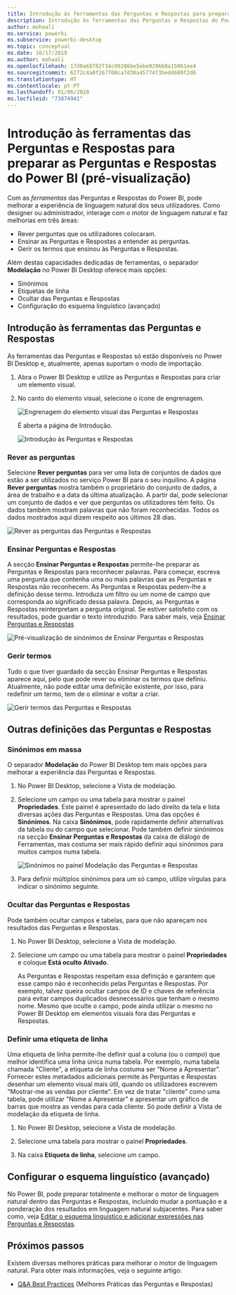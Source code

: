 ```yaml
---
title: Introdução às ferramentas das Perguntas e Respostas para preparar as Perguntas e Respostas do Power BI (pré-visualização)
description: Introdução às ferramentas das Perguntas e Respostas do Power BI
author: mohaali
ms.service: powerbi
ms.subservice: powerbi-desktop
ms.topic: conceptual
ms.date: 10/17/2019
ms.author: mohaali
ms.openlocfilehash: 17d0a68782f34c09286be5ebe020668a15061ee4
ms.sourcegitcommit: 6272c4a0f267708ca7d38a45774f3bedd680f2d6
ms.translationtype: HT
ms.contentlocale: pt-PT
ms.lasthandoff: 01/06/2020
ms.locfileid: "73874941"
---
```

# <a name="intro-to-qa-tooling-to-train-power-bi-qa-preview"></a>Introdução às ferramentas das Perguntas e Respostas para preparar as Perguntas e Respostas do Power BI (pré-visualização)

Com as *ferramentas* das Perguntas e Respostas do Power BI, pode melhorar a experiência de linguagem natural dos seus utilizadores. Como designer ou administrador, interage com o motor de linguagem natural e faz melhorias em três áreas: 

- Rever perguntas que os utilizadores colocaram.
- Ensinar as Perguntas e Respostas a entender as perguntas.
- Gerir os termos que ensinou às Perguntas e Respostas.

Além destas capacidades dedicadas de ferramentas, o separador **Modelação** no Power BI Desktop oferece mais opções:  

- Sinónimos
- Etiquetas de linha
- Ocultar das Perguntas e Respostas
- Configuração do esquema linguístico (avançado)

## <a name="get-started-with-qa-tooling"></a>Introdução às ferramentas das Perguntas e Respostas

As ferramentas das Perguntas e Respostas só estão disponíveis no Power BI Desktop e, atualmente, apenas suportam o modo de importação.

1. Abra o Power BI Desktop e utilize as Perguntas e Respostas para criar um elemento visual. 
2. No canto do elemento visual, selecione o ícone de engrenagem. 

    ![Engrenagem do elemento visual das Perguntas e Respostas](media/qna-visual-gear.png)

    É aberta a página de Introdução.  

    ![Introdução às Perguntas e Respostas](media/qna-tooling-dialog.png)

### <a name="review-questions"></a>Rever as perguntas

Selecione **Rever perguntas** para ver uma lista de conjuntos de dados que estão a ser utilizados no serviço Power BI para o seu inquilino. A página **Rever perguntas** mostra também o proprietário do conjunto de dados, a área de trabalho e a data da última atualização. A partir daí, pode selecionar um conjunto de dados e ver que perguntas os utilizadores têm feito. Os dados também mostram palavras que não foram reconhecidas. Todos os dados mostrados aqui dizem respeito aos últimos 28 dias.

![Rever as perguntas das Perguntas e Respostas](media/qna-tooling-review-questions.png)

### <a name="teach-qa"></a>Ensinar Perguntas e Respostas

A secção **Ensinar Perguntas e Respostas** permite-lhe preparar as Perguntas e Respostas para reconhecer palavras. Para começar, escreva uma pergunta que contenha uma ou mais palavras que as Perguntas e Respostas não reconhecem. As Perguntas e Respostas pedem-lhe a definição desse termo. Introduza um filtro ou um nome de campo que corresponda ao significado dessa palavra. Depois, as Perguntas e Respostas reinterpretam a pergunta original. Se estiver satisfeito com os resultados, pode guardar o texto introduzido. Para saber mais, veja [Ensinar Perguntas e Respostas](q-and-a-tooling-teach-q-and-a.md)

![Pré-visualização de sinónimos de Ensinar Perguntas e Respostas](media/qna-tooling-teach-fixpreview.png)

### <a name="manage-terms"></a>Gerir termos

Tudo o que tiver guardado da secção Ensinar Perguntas e Respostas aparece aqui, pelo que pode rever ou eliminar os termos que definiu. Atualmente, não pode editar uma definição existente, por isso, para redefinir um termo, tem de o eliminar e voltar a criar.

![Gerir termos das Perguntas e Respostas](media/qna-manage-terms.png)

## <a name="other-qa-settings"></a>Outras definições das Perguntas e Respostas

### <a name="bulk-synonyms"></a>Sinónimos em massa

O separador **Modelação** do Power BI Desktop tem mais opções para melhorar a experiência das Perguntas e Respostas. 

1. No Power BI Desktop, selecione a Vista de modelação.

2. Selecione um campo ou uma tabela para mostrar o painel **Propriedades**.  Este painel é apresentado do lado direito da tela e lista diversas ações das Perguntas e Respostas. Uma das opções é **Sinónimos**. Na caixa **Sinónimos**, pode rapidamente definir alternativas da tabela ou do campo que selecionar. Pode também definir sinónimos na secção **Ensinar Perguntas e Respostas** da caixa de diálogo de Ferramentas, mas costuma ser mais rápido definir aqui sinónimos para muitos campos numa tabela.

    ![Sinónimos no painel Modelação das Perguntas e Respostas](media/qna-modelling-pane-synonyms.png)

3. Para definir múltiplos sinónimos para um só campo, utilize vírgulas para indicar o sinónimo seguinte.

### <a name="hide-from-qa"></a>Ocultar das Perguntas e Respostas

Pode também ocultar campos e tabelas, para que não apareçam nos resultados das Perguntas e Respostas. 

1. No Power BI Desktop, selecione a Vista de modelação.

2. Selecione um campo ou uma tabela para mostrar o painel **Propriedades** e coloque **Está oculto** **Ativado**.

    As Perguntas e Respostas respeitam essa definição e garantem que esse campo não é reconhecido pelas Perguntas e Respostas. Por exemplo, talvez queira ocultar campos de ID e chaves de referência para evitar campos duplicados desnecessários que tenham o mesmo nome. Mesmo que oculte o campo, pode ainda utilizar o mesmo no Power BI Desktop em elementos visuais fora das Perguntas e Respostas.

### <a name="set-a-row-label"></a>Definir uma etiqueta de linha

Uma etiqueta de linha permite-lhe definir qual a coluna (ou o *campo*) que melhor identifica uma linha única numa tabela. Por exemplo, numa tabela chamada "Cliente", a etiqueta de linha costuma ser "Nome a Apresentar". Fornecer estes metadados adicionais permite às Perguntas e Respostas desenhar um elemento visual mais útil, quando os utilizadores escrevem "Mostrar-me as vendas por cliente". Em vez de tratar "cliente" como uma tabela, pode utilizar "Nome a Apresentar" e apresentar um gráfico de barras que mostra as vendas para cada cliente. Só pode definir a Vista de modelação da etiqueta de linha. 

1. No Power BI Desktop, selecione a Vista de modelação.

2. Selecione uma tabela para mostrar o painel **Propriedades**.

3. Na caixa **Etiqueta de linha**, selecione um campo.

## <a name="configure-the-linguistic-schema-advanced"></a>Configurar o esquema linguístico (avançado)

No Power BI, pode preparar totalmente e melhorar o motor de linguagem natural dentro das Perguntas e Respostas, incluindo mudar a pontuação e a ponderação dos resultados em linguagem natural subjacentes. Para saber como, veja [Editar o esquema linguístico e adicionar expressões nas Perguntas e Respostas](q-and-a-tooling-advanced.md).

## <a name="next-steps"></a>Próximos passos

Existem diversas melhores práticas para melhorar o motor de linguagem natural. Para obter mais informações, veja o seguinte artigo:

* [Q&A Best Practices](q-and-a-best-practices.md) (Melhores Práticas das Perguntas e Respostas)
